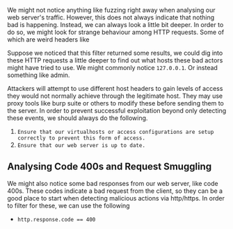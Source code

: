 
We might not notice anything like fuzzing right away when analysing our web server's traffic. However, this does not always indicate that nothing bad is happening. Instead, we can always look a little bit deeper. In order to do so, we might look for strange behaviour among HTTP requests. Some of which are weird headers like

Suppose we noticed that this filter returned some results, we could dig into these HTTP requests a little deeper to find out what hosts these bad actors might have tried to use. We might commonly notice `127.0.0.1`. Or instead something like admin.

Attackers will attempt to use different host headers to gain levels of access they would not normally achieve through the legitimate host. They may use proxy tools like burp suite or others to modify these before sending them to the server. In order to prevent successful exploitation beyond only detecting these events, we should always do the following.

1. `Ensure that our virtualhosts or access configurations are setup correctly to prevent this form of access.`
2. `Ensure that our web server is up to date.`
 
## Analysing Code 400s and Request Smuggling

We might also notice some bad responses from our web server, like code 400s. These codes indicate a bad request from the client, so they can be a good place to start when detecting malicious actions via http/https. In order to filter for these, we can use the following
- `http.response.code == 400`


